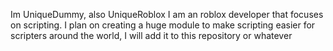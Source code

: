 Im UniqueDummy, also UniqueRoblox
I am an roblox developer that focuses on scripting. 
I plan on creating a huge module to make scripting easier for scripters around the world, I will add it to this repository or whatever
